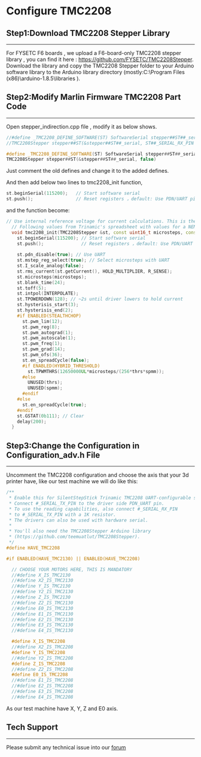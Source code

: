 # Configure TMC2208

## Step1:Download TMC2208 Stepper Library
---

For FYSETC F6 boards , we upload a F6-board-only TMC2208 stepper library , you can find it here : https://github.com/FYSETC/TMC2208Stepper. Download the library and  copy the TMC2208 Stepper folder to your Arduino software library to the Arduino library directory (mostly:C:\Program Files (x86)\arduino-1.8.5\libraries ).

## Step2:Modify Marlin Firmware TMC2208 Part Code
---

Open stepper_indirection.cpp file , modify it as below shows.

```c++
//#define _TMC2208_DEFINE_SOFTWARE(ST) SoftwareSerial stepper##ST##_serial = SoftwareSerial(ST##_SERIAL_RX_PIN, ST##_SERIAL_TX_PIN); \
//TMC2208Stepper stepper##ST(&stepper##ST##_serial, ST##_SERIAL_RX_PIN > -1)

#define _TMC2208_DEFINE_SOFTWARE(ST) SoftwareSerial stepper##ST##_serial = SoftwareSerial(ST##_SERIAL_RX_PIN, ST##_SERIAL_TX_PIN); \
TMC2208Stepper stepper##ST(&stepper##ST##_serial, false)
```

Just comment the old defines and change it to the added defines.

And then add below two lines to tmc2208_init function,

```c++
st.beginSerial(115200);   // Start software serial
st.push();             	  // Reset registers ，default: Use PDN/UART pin for communication
```

and the function become:

```c++
// Use internal reference voltage for current calculations. This is the default.
  // Following values from Trinamic's spreadsheet with values for a NEMA17 (42BYGHW609)
  void tmc2208_init(TMC2208Stepper &st, const uint16_t microsteps, const uint32_t thrs, const float spmm) {
    st.beginSerial(115200); // Start software serial
  	st.push();             	// Reset registers ，default: Use PDN/UART pin for communication
  	
    st.pdn_disable(true); // Use UART
    st.mstep_reg_select(true); // Select microsteps with UART
    st.I_scale_analog(false);
    st.rms_current(st.getCurrent(), HOLD_MULTIPLIER, R_SENSE);
    st.microsteps(microsteps);
    st.blank_time(24);
    st.toff(5);
    st.intpol(INTERPOLATE);
    st.TPOWERDOWN(128); // ~2s until driver lowers to hold current
    st.hysterisis_start(3);
    st.hysterisis_end(2);
    #if ENABLED(STEALTHCHOP)
      st.pwm_lim(12);
      st.pwm_reg(8);
      st.pwm_autograd(1);
      st.pwm_autoscale(1);
      st.pwm_freq(1);
      st.pwm_grad(14);
      st.pwm_ofs(36);
      st.en_spreadCycle(false);
      #if ENABLED(HYBRID_THRESHOLD)
        st.TPWMTHRS(12650000UL*microsteps/(256*thrs*spmm));
      #else
        UNUSED(thrs);
        UNUSED(spmm);
      #endif
    #else
      st.en_spreadCycle(true);
    #endif
    st.GSTAT(0b111); // Clear
    delay(200);
  }
```

 

## Step3:Change the Configuration in Configuration_adv.h File
---

Uncomment the TMC2208 configuration and choose the axis that your 3d printer have, like our test machine we will do like this:

```c++
/**
 * Enable this for SilentStepStick Trinamic TMC2208 UART-configurable stepper drivers.
 * Connect #_SERIAL_TX_PIN to the driver side PDN_UART pin.
 * To use the reading capabilities, also connect #_SERIAL_RX_PIN
 * to #_SERIAL_TX_PIN with a 1K resistor.
 * The drivers can also be used with hardware serial.
 *
 * You'll also need the TMC2208Stepper Arduino library
 * (https://github.com/teemuatlut/TMC2208Stepper).
 */
#define HAVE_TMC2208

#if ENABLED(HAVE_TMC2130) || ENABLED(HAVE_TMC2208)

  // CHOOSE YOUR MOTORS HERE, THIS IS MANDATORY
  //#define X_IS_TMC2130
  //#define X2_IS_TMC2130
  //#define Y_IS_TMC2130
  //#define Y2_IS_TMC2130
  //#define Z_IS_TMC2130
  //#define Z2_IS_TMC2130
  //#define E0_IS_TMC2130
  //#define E1_IS_TMC2130
  //#define E2_IS_TMC2130
  //#define E3_IS_TMC2130
  //#define E4_IS_TMC2130

  #define X_IS_TMC2208
  //#define X2_IS_TMC2208
  #define Y_IS_TMC2208
  //#define Y2_IS_TMC2208
  #define Z_IS_TMC2208
  //#define Z2_IS_TMC2208
  #define E0_IS_TMC2208
  //#define E1_IS_TMC2208
  //#define E2_IS_TMC2208
  //#define E3_IS_TMC2208
  //#define E4_IS_TMC2208
```

As our test machine have X, Y, Z and E0 axis.

## Tech Support

---
Please submit any technical issue into our [forum](http://forum.fysetc.com/) 
